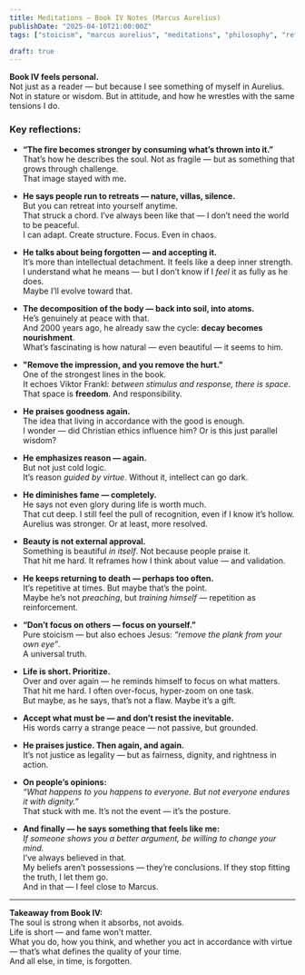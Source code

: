 ```yaml
---
title: Meditations – Book IV Notes (Marcus Aurelius)
publishDate: "2025-04-10T21:00:00Z"
tags: ["stoicism", "marcus aurelius", "meditations", "philosophy", "reflection"]

draft: true
---
```


**Book IV feels personal.**  
Not just as a reader — but because I see something of myself in Aurelius.  
Not in stature or wisdom. But in attitude, and how he wrestles with the same tensions I do.

### Key reflections:

- **“The fire becomes stronger by consuming what’s thrown into it.”**  
  That’s how he describes the soul. Not as fragile — but as something that grows through challenge.  
  That image stayed with me.

- **He says people run to retreats — nature, villas, silence.**  
  But you can retreat into yourself anytime.  
  That struck a chord. I’ve always been like that — I don’t need the world to be peaceful.  
  I can adapt. Create structure. Focus. Even in chaos.

- **He talks about being forgotten — and accepting it.**  
  It’s more than intellectual detachment. It feels like a deep inner strength.  
  I understand what he means — but I don’t know if I *feel* it as fully as he does.  
  Maybe I’ll evolve toward that.

- **The decomposition of the body — back into soil, into atoms.**  
  He’s genuinely at peace with that.  
  And 2000 years ago, he already saw the cycle: **decay becomes nourishment**.  
  What’s fascinating is how natural — even beautiful — it seems to him.

- **"Remove the impression, and you remove the hurt."**  
  One of the strongest lines in the book.  
  It echoes Viktor Frankl: *between stimulus and response, there is space*.  
  That space is **freedom**. And responsibility.

- **He praises goodness again.**  
  The idea that living in accordance with the good is enough.  
  I wonder — did Christian ethics influence him? Or is this just parallel wisdom?

- **He emphasizes reason — again.**  
  But not just cold logic.  
  It’s reason *guided by virtue*. Without it, intellect can go dark.

- **He diminishes fame — completely.**  
  He says not even glory during life is worth much.  
  That cut deep. I still feel the pull of recognition, even if I know it’s hollow.  
  Aurelius was stronger. Or at least, more resolved.

- **Beauty is not external approval.**  
  Something is beautiful *in itself*. Not because people praise it.  
  That hit me hard. It reframes how I think about value — and validation.

- **He keeps returning to death — perhaps too often.**  
  It’s repetitive at times. But maybe that’s the point.  
  Maybe he’s not *preaching*, but *training himself* — repetition as reinforcement.

- **“Don’t focus on others — focus on yourself.”**  
  Pure stoicism — but also echoes Jesus: *“remove the plank from your own eye”*.  
  A universal truth.

- **Life is short. Prioritize.**  
  Over and over again — he reminds himself to focus on what matters.  
  That hit me hard. I often over-focus, hyper-zoom on one task.  
  But maybe, as he says, that’s not a flaw. Maybe it’s a gift.

- **Accept what must be — and don’t resist the inevitable.**  
  His words carry a strange peace — not passive, but grounded.

- **He praises justice. Then again, and again.**  
  It’s not justice as legality — but as fairness, dignity, and rightness in action.

- **On people’s opinions:**  
  *“What happens to you happens to everyone. But not everyone endures it with dignity.”*  
  That stuck with me. It’s not the event — it’s the posture.

- **And finally — he says something that feels like me:**  
  *If someone shows you a better argument, be willing to change your mind.*  
  I’ve always believed in that.  
  My beliefs aren’t possessions — they’re conclusions. If they stop fitting the truth, I let them go.  
  And in that — I feel close to Marcus.

---

**Takeaway from Book IV:**  
The soul is strong when it absorbs, not avoids.  
Life is short — and fame won’t matter.  
What you do, how you think, and whether you act in accordance with virtue — that’s what defines the quality of your time.  
And all else, in time, is forgotten.

